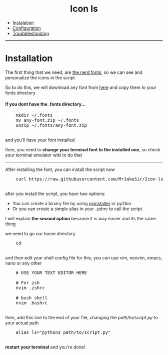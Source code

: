 <div align="center">
  <h1>Icon ls</h1>
</div>

<div>
  <p>
    <ul>
      <li><a href="#installation">Instalation</a></li>
      <li><a href="">Configuration</a></li>
      <li><a href="">Troubbleshooting</a></li>
    </ul>
  </p>
</div>

-----

<div>
  <h1 id="installation">Installation</h1>
  
  <p>
    The first thing that we need, are <a href="https://nerdfonts.com" target="blank_">the nerd fonts</a>, so we can see and personalize the icons in the script <br>
  
  So to do this, we will download any font from <a href="https://nerdfonts.com/font-downloads" target='blank_'>here</a> and copy them to your fonts directory

  <h4>If you dont have the .fonts directory...</h4>
  <pre>
    mkdir ~/.fonts
    mv any-font.zip ~/.fonts
    unzip ~/.fonts/any-font.zip
  </pre>

  and you'll have your font installed

  then, you need to <b>change your terminal font to the installed one</b>, so check your terminal emulator wiki to do that

  <hr>
  
  After installing the font, you can install the script now
  <pre>
    curl https://raw.githubusercontent.com/MrJakeSir/Icon-ls/master/ls.py -o path/to/script
  </pre>

  after you install the script, you have two options:

  <ul>
    <li>You can create a binary file by using <a href="https://www.pyinstaller.org/">pyinstaller</a> or py2bin</li>
    <li>Or you can create a simple alias in your .zshrc to call the script</li>
  </ul>

  I will explain <b>the second option</b> because it is way easier and its the same thing
  
  we need to go our home directory
  <pre>
    cd
  </pre>
  
  and then edit your shell config file
  for this, you can use vim, neovim, emacs, nano or any other
  
  <pre>
    # USE YOUR TEXT EDITOR HERE
    
    # For zsh
    nvim .zshrc

    # bash shell
    nvim .bashrc
  </pre>
  
  then, add this line to the end of your file, changing the <i>path/to/script.py</i> to your actual path 
  
  <pre>
    alias ls="python3 path/to/script.py"
  </pre>
  
  <b>restart your terminal</b> and you're done!
  

  </p>

</div>


